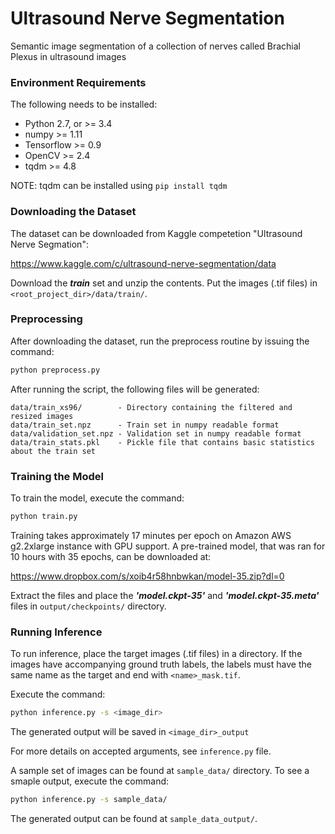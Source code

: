 Ultrasound Nerve Segmentation
=============================

Semantic image segmentation of a collection of nerves called Brachial Plexus in ultrasound images


### Environment Requirements

The following needs to be installed:

- Python 2.7, or >= 3.4
- numpy >= 1.11
- Tensorflow >= 0.9
- OpenCV >= 2.4
- tqdm >= 4.8

NOTE: tqdm can be installed using ```pip install tqdm```


### Downloading the Dataset

The dataset can be downloaded from Kaggle competetion "Ultrasound Nerve Segmation":

https://www.kaggle.com/c/ultrasound-nerve-segmentation/data

Download the ***train*** set and unzip the contents. Put the images (.tif files) in ```<root_project_dir>/data/train/```.


### Preprocessing
After downloading the dataset, run the preprocess routine by issuing the command:

```bash
python preprocess.py
```

After running the script, the following files will be generated:
```
data/train_xs96/        - Directory containing the filtered and resized images
data/train_set.npz      - Train set in numpy readable format
data/validation_set.npz - Validation set in numpy readable format
data/train_stats.pkl    - Pickle file that contains basic statistics about the train set
```



### Training the Model

To train the model, execute the command:

```bash
python train.py
```

Training takes approximately 17 minutes per epoch on Amazon AWS g2.2xlarge instance with GPU support. A pre-trained model, that was ran for 10 hours with 35 epochs, can be downloaded at:

https://www.dropbox.com/s/xoib4r58hnbwkan/model-35.zip?dl=0

Extract the files and place the ***'model.ckpt-35'*** and ***'model.ckpt-35.meta'*** files in ```output/checkpoints/``` directory.



### Running Inference

To run inference, place the target images (.tif files) in a directory. If the images have accompanying ground truth labels, the labels must have the same name as the target and end with ```<name>_mask.tif```.

Execute the command:

```bash
python inference.py -s <image_dir>
```
The generated output will be saved in ```<image_dir>_output```

For more details on accepted arguments, see ```inference.py``` file.


A sample set of images can be found at ```sample_data/``` directory. To see a smaple output, execute the command:

```bash
python inference.py -s sample_data/
```

The generated output can be found at ```sample_data_output/```.
